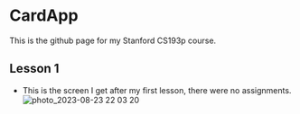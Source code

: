 # CardApp
This is the github page for my Stanford CS193p course. 

## Lesson 1
 * This is the screen I get after my first lesson, there were no assignments.
   ![photo_2023-08-23 22 03 20](https://github.com/Jacob59569/CardApp/assets/110312077/469f1981-4ed5-4c7a-953a-5466669598e2)

